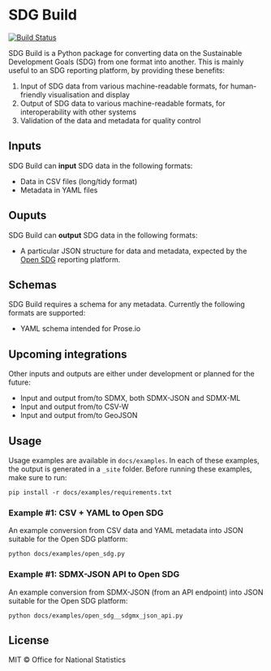 # SDG Build

[![Build Status](https://travis-ci.com/open-sdg/sdg-build.svg?branch=master)](https://travis-ci.org/open-sdg/sdg-build)

SDG Build is a Python package for converting data on the Sustainable Development Goals (SDG) from one format into another. This is mainly useful to an SDG reporting platform, by providing these benefits:

1. Input of SDG data from various machine-readable formats, for human-friendly visualisation and display
2. Output of SDG data to various machine-readable formats, for interoperability with other systems
3. Validation of the data and metadata for quality control

## Inputs

SDG Build can **input** SDG data in the following formats:

* Data in CSV files (long/tidy format)
* Metadata in YAML files

## Ouputs

SDG Build can **output** SDG data in the following formats:

* A particular JSON structure for data and metadata, expected by the [Open SDG](https://github.com/open-sdg/open-sdg) reporting platform.

## Schemas

SDG Build requires a schema for any metadata. Currently the following formats are supported:

* YAML schema intended for Prose.io

## Upcoming integrations

Other inputs and outputs are either under development or planned for the future:

* Input and output from/to SDMX, both SDMX-JSON and SDMX-ML
* Input and output from/to CSV-W
* Input and output from/to GeoJSON

## Usage

Usage examples are available in `docs/examples`. In each of these examples, the output is generated in a `_site` folder. Before running these examples, make sure to run:

```
pip install -r docs/examples/requirements.txt
```

### Example #1: CSV + YAML to Open SDG

An example conversion from CSV data and YAML metadata into JSON suitable for the Open SDG platform:

```
python docs/examples/open_sdg.py
```

### Example #1: SDMX-JSON API to Open SDG

An example conversion from SDMX-JSON (from an API endpoint) into JSON suitable for the Open SDG platform:

```
python docs/examples/open_sdg__sdgmx_json_api.py
```

## License

MIT © Office for National Statistics
